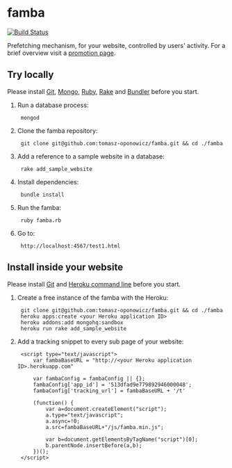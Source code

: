famba
=====

[![Build Status](https://travis-ci.org/tomasz-oponowicz/famba.png?branch=master)](https://travis-ci.org/tomasz-oponowicz/famba)

Prefetching mechanism, for your website, controlled by users' activity. For a brief overview visit a [promotion page](http://tomasz-oponowicz.github.io/famba).

## Try locally

Please install [Git](http://git-scm.com/), [Mongo](http://www.mongodb.org/), [Ruby](https://www.ruby-lang.org/en/), [Rake](http://rake.rubyforge.org/) and [Bundler](http://bundler.io/) before you start.

1. Run a database process:

		mongod

1. Clone the famba repository:

		git clone git@github.com:tomasz-oponowicz/famba.git && cd ./famba

1. Add a reference to a sample website in a database:

		rake add_sample_website

1. Install dependencies:

		bundle install

1. Run the famba:

		ruby famba.rb

1. Go to:

		http://localhost:4567/test1.html

## Install inside your website

Please install [Git](http://git-scm.com/) and [Heroku command line](https://toolbelt.herokuapp.com/) before you start.

1. Create a free instance of the famba with the Heroku:

		git clone git@github.com:tomasz-oponowicz/famba.git && cd ./famba
		heroku apps:create <your Heroku application ID>
		heroku addons:add mongohq:sandbox
		heroku run rake add_sample_website


1. Add a tracking snippet to every sub page of your website:

		<script type="text/javascript">
			var fambaBaseURL = "http://<your Heroku application ID>.herokuapp.com"
			
			var fambaConfig = fambaConfig || {};
			fambaConfig['app_id'] = '513dfad9e779892946000048';
			fambaConfig['tracking_url'] = fambaBaseURL + '/t'
		
			(function() {
				var a=document.createElement("script");
				a.type="text/javascript";
				a.async=!0;
				a.src=fambaBaseURL+"/js/famba.min.js";
				
				var b=document.getElementsByTagName("script")[0];
				b.parentNode.insertBefore(a,b);
			})();
		</script>
